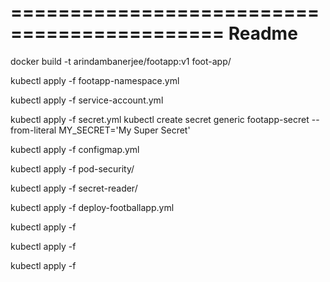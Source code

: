 ============================================
Readme
============================================

docker build -t arindambanerjee/footapp:v1 foot-app/

kubectl apply -f footapp-namespace.yml

kubectl apply -f service-account.yml

kubectl apply -f secret.yml
kubectl create secret generic footapp-secret --from-literal MY_SECRET='My Super Secret'

kubectl apply -f configmap.yml

kubectl apply -f pod-security/

kubectl apply -f secret-reader/

kubectl apply -f deploy-footballapp.yml

kubectl apply -f 

kubectl apply -f 

kubectl apply -f 